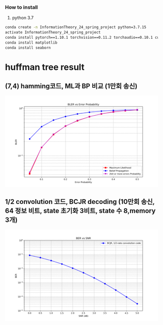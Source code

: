 ### How to install
1. python 3.7
```sh
conda create -n InformationTheory_24_spring_project python=3.7.15
activate InformationTheory_24_spring_project
conda install pytorch==1.10.1 torchvision==0.11.2 torchaudio==0.10.1 cudatoolkit=11.3 -c pytorch -c conda-forge
conda install matplotlib
conda install seaborn
```

# huffman tree result
## (7,4) hamming코드, ML과 BP 비교 (1만회 송신)
![ML_BP_result.png](ML_BP_result.png)

## 1/2 convolution 코드, BCJR decoding (10만회 송신, 64 정보 비트, state 초기화 3비트, state 수 8,memory 3개)
![BCJR_result.png](BCJR_result.png)